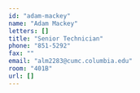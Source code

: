 ```yaml
---
id: "adam-mackey"
name: "Adam Mackey"
letters: []
title: "Senior Technician"
phone: "851-5292"
fax: ""
email: "alm2283@cumc.columbia.edu"
room: "401B"
url: []
---
```

